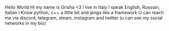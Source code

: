 Hello World
Hi my name is Grisha <3
I live in Italy
I speak English, Russian, Italian
I Know python, c++ a little bit and jango like a framework
U can reach me via discord, telegram, steam, instagram and twitter (u can see my social networks in my bio)

